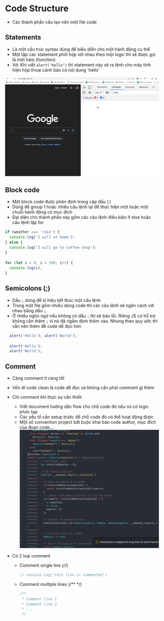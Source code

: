 # Code Structure

- Các thành phần cấu tạo nên một file code

## Statements

- Là một cấu trúc syntax dùng để biểu diễn cho một hành động cụ thể
- Một tập các statement phối hợp với nhau theo một logic thì sẽ được gọi là một hàm (function)
- Vd: Khi viết `alert('hello')` thì statement này sẽ ra lệnh cho máy tính hiện hộp thoại cảnh báo có nội dung 'hello'

![](../images/statement.gif)

## Block code

- Một block code được phân định trong cặp dấu `{}`
- Dùng để group 1 hoặc nhiều câu lệnh lại để thực hiện một hoặc một chuỗi hành động có mục đích
- Đại diện cho thành phần này gồm các câu lệnh điều kiện if else hoặc câu lệnh lặp for

```js
if (weather === 'rain') {
  console.log('I will at home');
} else {
  console.log('I will go to coffee shop');
}

for (let i = 0; i < 100; i++) {
  console.log(i);
}
```

## Semicolons (;)

- Dấu `;` dùng để kí hiệu kết thúc một câu lệnh
- Trong một file gồm nhiều dòng code thì các câu lệnh sẽ ngăn cách với nhau bằng dấu `;`.
- Ở nhiều ngôn ngữ nếu không có dấu `;` thì sẽ báo lỗi. Riêng JS có hỗ trợ không cần thêm `;` vì nó đã ngầm định thêm vào. Nhưng theo quy ước thì vẫn nên thêm để code dễ đọc hơn

```js
  alert('Hello'); alert('World');

  alert('Hello');
  alert('World');
```

## Comment

- Càng comment ít càng tốt
- Vốn dĩ code clean là code dễ đọc và không cần phải comment gì thêm
- Chỉ comment khi thực sự cần thiết:

  - Viết document hướng dẫn flow cho chỗ code đó nếu nó có logic phức tạp
  - Các yếu tố cần setup trước để chỗ code đó có thể hoạt động được
  - Một số convention project bắt buộc khai báo code author, mục đích của đoạn code,...
![](../images/comment-hell.png)

- Có 2 loại comment
  - Comment single line (//)
    ```js
    // console.log('this line is commented')
    ```
  - Comment multiple lines (/\*\* \*/)
    ```js
    /**
     * Comment line 1
     * Comment line 2
     * ...
     */
    ```
